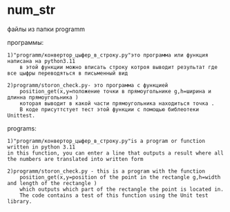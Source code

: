 # num_str
файлы из папки programm

программы:

    1)"programm/конвертор_цыфер_в_строку.py"это программа или функция написана на python3.11 
        в этой функции можно вписать строку котроя выводит результат где все цыфры переводяться в письменный вид
    
    2)programm/storon_check.py- это программа с функцией
        position_get(x,y=положение точки в прямоугольнике g,h=ширина и длинна прямоугольника )
        которая выводит в какой части прямоугольника находиться точка .
        В коде присуттстует тест этой функции с помощью библеотеки Unittest.


programs:

    1)"programm/конвертор_цыфер_в_строку.py"is a program or function written in python 3.11
    in this function, you can enter a line that outputs a result where all the numbers are translated into written form
    
    2)programm/storon_check.py - this is a program with the function
        position_get(x,y=position of the point in the rectangle g,h=width and length of the rectangle )
        which outputs which part of the rectangle the point is located in.
        The code contains a test of this function using the Unit test library.
        
    
            
    

